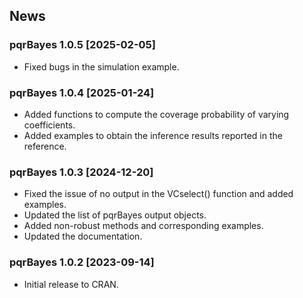 
## News

### pqrBayes 1.0.5 \[2025-02-05\]

- Fixed bugs in the simulation example.

### pqrBayes 1.0.4 \[2025-01-24\]

- Added functions to compute the coverage probability of varying coefficients.
- Added examples to obtain the inference results reported in the reference.

### pqrBayes 1.0.3 \[2024-12-20\]

- Fixed the issue of no output in the VCselect() function and added examples.
- Updated the list of pqrBayes output objects.
- Added non-robust methods and corresponding examples.
- Updated the documentation.

### pqrBayes 1.0.2 \[2023-09-14\]

- Initial release to CRAN.





